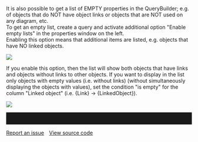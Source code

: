 It is also possible to get a list of EMPTY properties in the
QueryBuilder; e.g. of objects that do NOT have object links or objects
that are NOT used on any diagram, etc.   
To get an empty list, create a query and activate additional option
"Enable empty lists" in the properties window on the left.   
Enabling this option means that additional items are listed, e.g.
objects that have NO linked objects.

![](//images.ctfassets.net/utx1h0gfm1om/5iDg1NxieWwmIYGkIcYMs6/827f7cf46e0a3027c7b23214bd3dcaf4/328850.png)


If you enable this option, then the list will show both objects that
have links and objects without links to other objects. If you want to
display in the list only objects with empty values (i.e. without links)
(without simultaneously displaying the objects with values), set the
condition "is empty" for the column "Linked object" (i.e. {Link} -&gt;
{LinkedObject}). 

![](//images.ctfassets.net/utx1h0gfm1om/4AuYg946dGIuci22UiUcSk/ccf5fd7b8916095429314f0cbcb37540/329215.png)


<hr style="padding-top:2rem" />
<a href="https://github.com/process4/docs/issues" target="_blank" class="bgw btn btn-primary btn-lg shadow-sm">Report an issue</a>
<a href="https://github.com/process4/docs" target="_blank" class="bgw btn btn-primary btn-lg shadow-sm" style="margin-left:10px;">View source code</a>